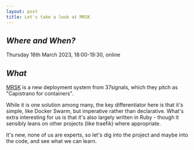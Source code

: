 ```yaml
---
layout: post
title: Let's take a look at MRSK
---
```


## *Where and When?*

Thursday 16th March 2023, 18:00-19:30, online

## *What*

[MRSK](https://github.com/mrsked/mrsk) is a new deployment system from 37signals, which they pitch as "Capistrano for containers".

While it is one solution among many, the key differentiator here is that it's simple, like Docker Swarm, but imperative rather than 
declarative. What's extra interesting for us is that it's also largely written in Ruby - though it sensibly leans on other projects 
(like traefik) where appropriate.

It's new, none of us are experts, so let's dig into the project and maybe into the code, and see what we can learn.

